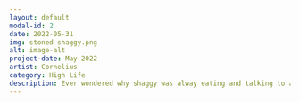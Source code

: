 ```yaml
---
layout: default
modal-id: 2
date: 2022-05-31
img: stoned shaggy.png
alt: image-alt
project-date: May 2022
artist: Cornelius
category: High Life
description: Ever wondered why shaggy was alway eating and talking to a dog!? He was high as fck! Original Design by Corn Follow @HighLifeNFTs on Twitter Owners of these NFTs will be included in special giveaways, free airdrops from our second collection + more to come.
---
```

